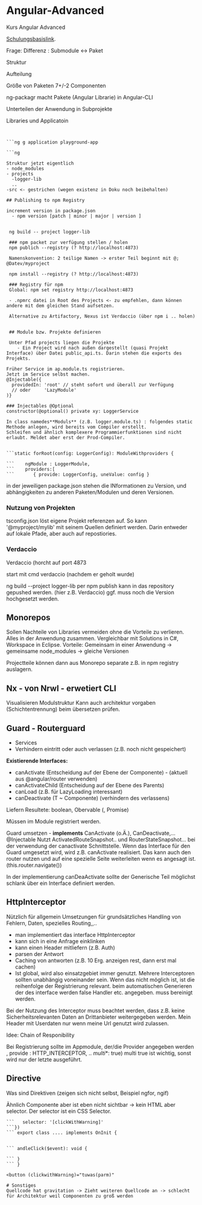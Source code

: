 # Angular-Advanced
Kurs Angular Advanced

[Schulungsbasislink](https://tinyurl.com/yyogjpjp).

Frage: 
Differenz : Submodule <-> Paket
<link routerlink  ??

## Struktur
Aufteilung

Größe von Paketen 7+/-2 Componenten

ng-packagr macht Pakete (Angular Librarie) in Angular-CLI

Unterteilen der Anwendung in Subprojekte

Libraries und Applicatoin

```ng new lib-prject
```
```cd lib-project
```
```ng g library logger-lib
```ng g application playground-app
```
```ng serve --projekt playground-pp
```ng 

Struktur jetzt eigentlich 
- node_modules
- projects
  -logger-lib
  ..
-src <- gestrichen (wegen existenz in Doku noch beibehalten)

## Publishing to npm Registry

increment version in package.json
  - npm version [patch | minor | major | version ]
 
 
 ng build -- project logger-lib
 
 ### npm packet zur verfügung stellen / holen
 npm publich --registry (? http://localhost:4873)
 
 Namenskonvention: 2 teilige Namen -> erster Teil beginnt mit @; @Datev/myproject
 
 npm install --registry (? http://localhost:4873)
 
 ### Registry für npm
 Global: npm set registry http://localhost:4873  
 
 - .npmrc datei in Root des Projects <- zu empfehlen, dann können andere mit dem gleichen Stand aufsetzen.
 
 Alternative zu Artifactory, Nexus ist Verdaccio (über npm i .. holen)
 
 
 ## Module bzw. Projekte definieren
 
 Unter Pfad projects liegen die Projekte
    - Ein Project wird nach außen dargestellt (quasi Projekt Interface) über Datei public_api.ts. Darin stehen die exports des Projekts.

Früher Service im ap.module.ts registrieren.
Jetzt im Service selbst machen.
@Injectable({
  providedIn: 'root' // steht sofort und überall zur Verfügung 
  // oder     'LazyModule'
)}

### Injectables @Optional
constructor(@optional() private xy: LoggerService

In class namedes**Moduls** (z.B. logger.module.ts) : folgendes static Methode anlegen, wird bereits vom Compiler erstellt. 
Schleifen und ähnlich komplexere Programmierfunktionen sind nicht erlaubt. Meldet aber erst der Prod-Compiler.


```static forRoot(config: LoggerConfig): ModuleWithproviders {
```
```  return 
```    ngModule : LoggerModule,
```    providers:[
```       { provide: LoggerConfig, uneValue: config }
```

in der jeweiligen package.json stehen die INformationen zu Version, und abhängigkeiten zu anderen Paketen/Modulen und deren Versionen.

### Nutzung von Projekten

tsconfig.json löst eigene Projekt referenzen auf. So kann '@myproject/mylib' mit seinem Quellen definiert werden.
Darin entweder auf lokale Pfade, aber auch auf repostiories.

### Verdaccio
Verdaccio (horcht auf port 4873

start mit cmd verdaccio (nachdem er geholt wurde)

ng build --project logger-lib
per npm publish kann in das repository gepushed werden. (hier z.B. Verdaccio)
ggf. muss noch die Version hochgesetzt werden.

## Monorepos
Sollen Nachteile von Libraries vermeiden ohne die Vorteile zu verlieren.
Alles in der Anwendung zusammen. 
Vergleichbar mit Solutions in C#, Workspace in Eclipse.
Vorteile: Gemeinsam in einer Anwendung -> gemeinsame node_modules -> gleiche Versionen

Projectteile können dann aus Monorepo separate z.B. in npm registry auslagern.

## Nx - von Nrwl - erwetiert CLI
Visualisieren Modulstruktur
Kann auch architektur vorgaben (Schichtentrennung) beim übersetzen prüfen.

## Guard - Routerguard
- Services 
- Verhindern eintritt oder auch verlassen (z.B. noch nicht gespeichert)

**Existierende Interfaces:**
- canActivate (Entscheidung auf der Ebene der Componente) - (aktuell aus @angular/router verwenden)
- canActivateChild (Entscheidung auf der Ebene des Parents)
- canLoad (z.B. für LazyLoading interessant)
- canDeactivate<T> (T ~ Componente) (verhindern des verlassens)

Liefern Resultete: boolean, Obervable<boolean> (, Promise<boolean>)
  
Müssen im Module registriert werden. 

Guard umsetzen - **implements** CanActivate (o.Ä.), CanDeactivate,...
@Injectable
Nutzt ActivatedRouteSnapshot.. und RouterStateSnapshot... bei der verwendung der canactivate Schnittstelle.
Wenn das Interface für den Guard umgesetzt wird, wird z.B. canActivate realisiert. Das kann auch den router nutzen und auf eine spezielle Seite weiterleiten wenn es angesagt ist. (this.router.navigate())

In der implementierung canDeaActivate<T> sollte der Generische Teil möglichst schlank über ein Interface definiert werden.

## HttpInterceptor

Nützlich für allgemein Umsetzungen für grundsätzliches Handling von Fehlern, Daten, spezielles Routing,,..

- man implementiert das interface HttpInterceptor
- kann sich in eine Anfrage einklinken 
- kann einen Header mitliefern (z.B. Auth)
- parsen der Antwort
- Caching von antworten (z.B. 10 Erg. anzeigen rest, dann erst mal cachen)
- Ist global, wird also einsatzgebiet immer genutzt. Mehrere Interceptoren sollten unabhängig voneinander sein. Wenn das nicht möglich ist, ist die reihenfolge der Registrierung relevant.
beim automatischen Generieren der des interface werden false Handler etc. angegeben. muss bereinigt werden.

Bei der Nutzung des Interceptor muss beachtet werden, dass z.B. keine Sicherheitsrelevanten Daten an Drittanbieter weitergegeben werden.
Mein Header mit Userdaten nur wenn meine Url genutzt wird zulassen.

Idee: Chain of Responibility

Bei Registrierung sollte im Appmodule, der/die Provider angegeben werden , provide : HTTP_INTERCEPTOR, .. *multi**: true)
multi true ist wichtig, sonst wird nur der letzte ausgeführt.

## Directive

Was sind Direktiven (zeigen sich nicht selbst, Beispiel ngfor, ngif)

Ähnlich Componente aber ist eben nicht sichtbar -> kein HTML
aber selector. Der selector ist ein CSS Selector.

``` @Directive({
```   selector: '[clickWithWarning]'
```})
``` export class .... implements OnInit {
```
``` @HostBinding('class') 
```
``` @HostLIistener('click', ['$event'])
``` andleClick($event): void {
```
```   this.clickWithWarning(..);
``` }
``` }

<button (clickwithWarning)="tuwas(parm)"

# Sonstiges
Quellcode hat gravitation -> Zieht weiteren Quellcode an -> schlecht für Architektur weil Componenten zu groß werden

